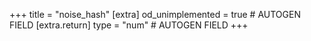 +++
title = "noise_hash"
[extra]
od_unimplemented = true # AUTOGEN FIELD
[extra.return]
type = "num" # AUTOGEN FIELD
+++